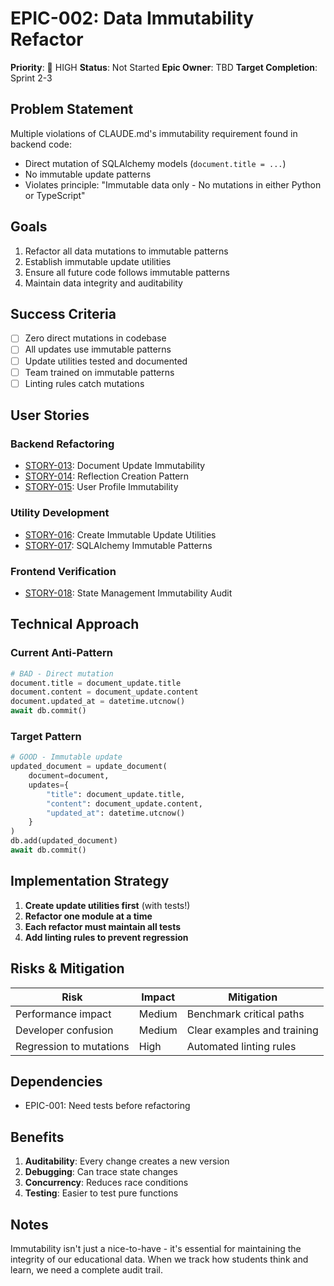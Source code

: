 # EPIC-002: Data Immutability Refactor

**Priority**: 🔴 HIGH
**Status**: Not Started
**Epic Owner**: TBD
**Target Completion**: Sprint 2-3

## Problem Statement

Multiple violations of CLAUDE.md's immutability requirement found in backend code:

- Direct mutation of SQLAlchemy models (`document.title = ...`)
- No immutable update patterns
- Violates principle: "Immutable data only - No mutations in either Python or TypeScript"

## Goals

1. Refactor all data mutations to immutable patterns
2. Establish immutable update utilities
3. Ensure all future code follows immutable patterns
4. Maintain data integrity and auditability

## Success Criteria

- [ ] Zero direct mutations in codebase
- [ ] All updates use immutable patterns
- [ ] Update utilities tested and documented
- [ ] Team trained on immutable patterns
- [ ] Linting rules catch mutations

## User Stories

### Backend Refactoring

- [STORY-013](../stories/backend/STORY-013-document-immutable-refactor.md): Document Update Immutability
- [STORY-014](../stories/backend/STORY-014-reflection-immutable-pattern.md): Reflection Creation Pattern
- [STORY-015](../stories/backend/STORY-015-user-update-pattern.md): User Profile Immutability

### Utility Development

- [STORY-016](../stories/backend/STORY-016-immutable-update-utils.md): Create Immutable Update Utilities
- [STORY-017](../stories/backend/STORY-017-sqlalchemy-patterns.md): SQLAlchemy Immutable Patterns

### Frontend Verification

- [STORY-018](../stories/frontend/STORY-018-state-immutability-audit.md): State Management Immutability Audit

## Technical Approach

### Current Anti-Pattern

```python
# BAD - Direct mutation
document.title = document_update.title
document.content = document_update.content
document.updated_at = datetime.utcnow()
await db.commit()
```

### Target Pattern

```python
# GOOD - Immutable update
updated_document = update_document(
    document=document,
    updates={
        "title": document_update.title,
        "content": document_update.content,
        "updated_at": datetime.utcnow()
    }
)
db.add(updated_document)
await db.commit()
```

## Implementation Strategy

1. **Create update utilities first** (with tests!)
2. **Refactor one module at a time**
3. **Each refactor must maintain all tests**
4. **Add linting rules to prevent regression**

## Risks & Mitigation

| Risk                    | Impact | Mitigation                  |
| ----------------------- | ------ | --------------------------- |
| Performance impact      | Medium | Benchmark critical paths    |
| Developer confusion     | Medium | Clear examples and training |
| Regression to mutations | High   | Automated linting rules     |

## Dependencies

- EPIC-001: Need tests before refactoring

## Benefits

1. **Auditability**: Every change creates a new version
2. **Debugging**: Can trace state changes
3. **Concurrency**: Reduces race conditions
4. **Testing**: Easier to test pure functions

## Notes

Immutability isn't just a nice-to-have - it's essential for maintaining the integrity of our educational data. When we track how students think and learn, we need a complete audit trail.
